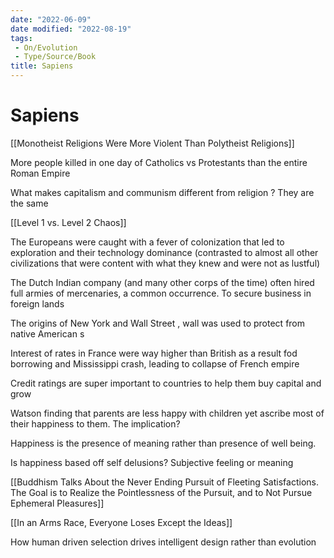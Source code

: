 ```yaml
---
date: "2022-06-09"
date modified: "2022-08-19"
tags:
 - On/Evolution
 - Type/Source/Book
title: Sapiens
---
```


# Sapiens
[[Monotheist Religions Were More Violent Than Polytheist Religions]]

More people killed in one day of Catholics vs Protestants than the entire Roman Empire

What makes capitalism and communism different from religion ? They are the same

[[Level 1 vs. Level 2 Chaos]]

The Europeans were caught with a fever of colonization that led to exploration and their technology dominance (contrasted to almost all other civilizations that were content with what they knew and were not as lustful)

The Dutch Indian company (and many other corps of the time) often hired full armies of mercenaries, a common occurrence. To secure business in foreign lands

The origins of New York and Wall Street , wall was used to protect from native American s

Interest of rates in France were way higher than British as a result fod borrowing and Mississippi crash, leading to collapse of French empire

Credit ratings are super important to countries to help them buy capital and grow

Watson finding that parents are less happy with children yet ascribe most of their happiness to them. The implication?

Happiness is the presence of meaning rather than presence of well being.

Is happiness based off self delusions? Subjective feeling or meaning

[[Buddhism Talks About the Never Ending Pursuit of Fleeting Satisfactions. The Goal is to Realize the Pointlessness of the Pursuit, and to Not Pursue Ephemeral Pleasures]]

[[In an Arms Race, Everyone Loses Except the Ideas]]

How human driven selection drives intelligent design rather than evolution
